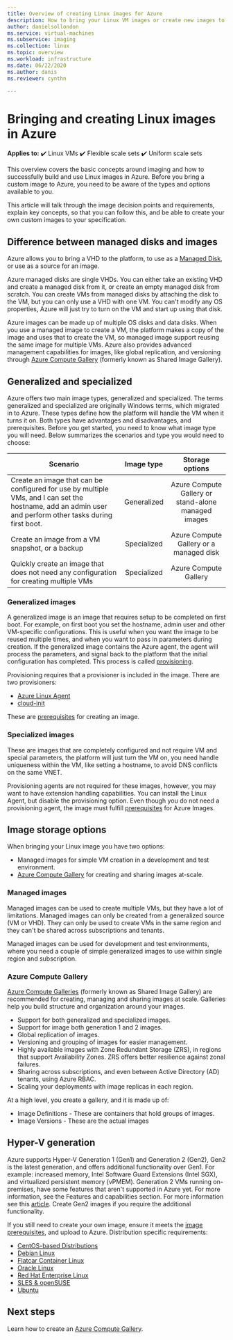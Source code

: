 ```yaml
---
title: Overview of creating Linux images for Azure
description: How to bring your Linux VM images or create new images to use in Azure.
author: danielsollondon
ms.service: virtual-machines
ms.subservice: imaging
ms.collection: linux
ms.topic: overview
ms.workload: infrastructure
ms.date: 06/22/2020
ms.author: danis
ms.reviewer: cynthn

---
```


# Bringing and creating Linux images in Azure

**Applies to:** :heavy_check_mark: Linux VMs :heavy_check_mark: Flexible scale sets :heavy_check_mark: Uniform scale sets 

This overview covers the basic concepts around imaging and how to successfully build and use Linux images in Azure. Before you bring a custom image to Azure, you need to be aware of the types and options available to you.

This article will talk through the image decision points and requirements, explain key concepts, so that you can follow this, and be able to create your own custom images to your specification.

## Difference between managed disks and images


Azure allows you to bring a VHD to the platform, to use as a [Managed Disk](../faq-for-disks.yml), or use as a source for an image. 

Azure managed disks are single VHDs. You can either take an existing VHD and create a managed disk from it, or create an empty managed disk from scratch. You can create VMs from managed disks by attaching the disk to the VM, but you can only use a VHD with one VM. You can't modify any OS properties, Azure will just try to turn on the VM and start up using that disk. 

Azure images can be made up of multiple OS disks and data disks. When you use a managed image to create a VM, the platform makes a copy of the image and uses that to create the VM, so managed image support reusing the same image for multiple VMs. Azure also provides advanced management capabilities for images, like global replication, and versioning through [Azure Compute Gallery](../shared-image-galleries.md) (formerly known as Shared Image Gallery). 



## Generalized and specialized

Azure offers two main image types, generalized and specialized. The terms generalized and specialized are originally Windows terms, which migrated in to Azure. These types define how the platform will handle the VM when it turns it on. Both types have advantages and disadvantages, and prerequisites. Before you get started, you need to know what image type you will need. Below summarizes the scenarios and type you would need to choose:

| Scenario      | Image type  | Storage options |
| ------------- |:-------------:| :-------------:| 
| Create an image that can be configured for use by multiple VMs, and I can set the hostname, add an admin user and perform other tasks during first boot. | Generalized | Azure Compute Gallery or stand-alone managed images |
| Create an image from a VM snapshot, or a backup | Specialized |Azure Compute Gallery or a managed disk |
| Quickly create an image that does not need any configuration for creating multiple VMs |Specialized |Azure Compute Gallery |


### Generalized images

A generalized image is an image that requires setup to be completed on first boot. For example, on first boot you set the hostname, admin user and other VM-specific configurations. This is useful when you want the image to be reused multiple times, and when you want to pass in parameters during creation. If the generalized image contains the Azure agent, the agent will process the parameters, and signal back to the platform that the initial configuration has completed. This process is called [provisioning](./provisioning.md). 

Provisioning requires that a provisioner is included in the image. There are two provisioners:
- [Azure Linux Agent](../extensions/agent-linux.md)
- [cloud-init](./using-cloud-init.md)

These are [prerequisites](./create-upload-generic.md) for creating an image.


### Specialized images
These are images that are completely configured and not require VM and special parameters, the platform will just turn the VM on, you need handle uniqueness within the VM, like setting a hostname, to avoid DNS conflicts on the same VNET. 

Provisioning agents are not required for these images, however, you may want to have extension handling capabilities. You can install the Linux Agent, but disable the provisioning option. Even though you do not need a provisioning agent, the image must fulfill [prerequisites](./create-upload-generic.md)  for Azure Images.


## Image storage options
When bringing your Linux image you have two options:

- Managed images for simple VM creation in a development and test environment.
- [Azure Compute Gallery](../shared-image-galleries.md) for creating and sharing images at-scale.


### Managed images

Managed images can be used to create multiple VMs, but they have a lot of limitations. Managed images can only be created from a generalized source (VM or VHD). They can only be used to create VMs in the same region and they can't be shared across subscriptions and tenants.

Managed images can be used for development and test environments, where you need a couple of simple generalized images to use within single region and subscription. 

### Azure Compute Gallery

[Azure Compute Galleries](../shared-image-galleries.md) (formerly known as Shared Image Gallery) are recommended for creating, managing and sharing images at scale. Galleries help you build structure and organization around your images.  

- Support for both generalized and specialized images.
- Support for image both generation 1 and 2 images.
- Global replication of images.
- Versioning and grouping of images for easier management.
- Highly available images with Zone Redundant Storage (ZRS), in regions that support Availability Zones. ZRS offers better resilience against zonal failures.
- Sharing across subscriptions, and even between Active Directory (AD) tenants, using Azure RBAC.
- Scaling your deployments with image replicas in each region.

At a high level, you create a gallery, and it is made up of:
- Image Definitions - These are containers that hold groups of images.
- Image Versions - These are the actual images



## Hyper-V generation

Azure supports Hyper-V Generation 1 (Gen1) and Generation 2 (Gen2), Gen2 is the latest generation, and offers additional functionality over Gen1. For example: increased memory, Intel Software Guard Extensions (Intel SGX), and virtualized persistent memory (vPMEM). Generation 2 VMs running on-premises, have some features that aren't supported in Azure yet. For more information, see the Features and capabilities section. For more information see this [article](../generation-2.md). Create Gen2 images if you require the additional functionality.

If you still need to create your own image, ensure it meets the [image prerequisites](./create-upload-generic.md), and upload to Azure. Distribution specific requirements:


- [CentOS-based Distributions](create-upload-centos.md)
- [Debian Linux](debian-create-upload-vhd.md)
- [Flatcar Container Linux](flatcar-create-upload-vhd.md)
- [Oracle Linux](oracle-create-upload-vhd.md)
- [Red Hat Enterprise Linux](redhat-create-upload-vhd.md)
- [SLES & openSUSE](suse-create-upload-vhd.md)
- [Ubuntu](create-upload-ubuntu.md)


## Next steps

Learn how to create an [Azure Compute Gallery](tutorial-custom-images.md).

